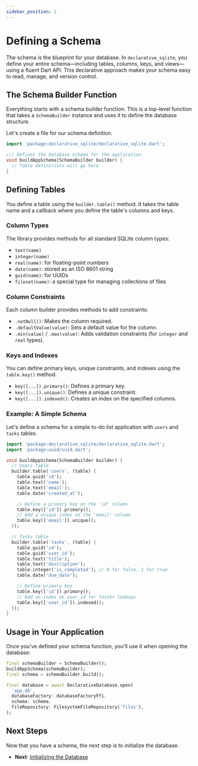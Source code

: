 ```yaml
---
sidebar_position: 2
---
```


# Defining a Schema

The schema is the blueprint for your database. In `declarative_sqlite`, you define your entire schema—including tables, columns, keys, and views—using a fluent Dart API. This declarative approach makes your schema easy to read, manage, and version control.

## The Schema Builder Function

Everything starts with a schema builder function. This is a top-level function that takes a `SchemaBuilder` instance and uses it to define the database structure.

Let's create a file for our schema definition.

```dart title="lib/database/schema.dart"
import 'package:declarative_sqlite/declarative_sqlite.dart';

/// Defines the database schema for the application.
void buildAppSchema(SchemaBuilder builder) {
  // Table definitions will go here
}
```

## Defining Tables

You define a table using the `builder.table()` method. It takes the table name and a callback where you define the table's columns and keys.

### Column Types

The library provides methods for all standard SQLite column types:
- `text(name)`
- `integer(name)`
- `real(name)`: for floating-point numbers
- `date(name)`: stored as an ISO 8601 string
- `guid(name)`: for UUIDs
- `fileset(name)`: a special type for managing collections of files

### Column Constraints

Each column builder provides methods to add constraints:
- `.notNull()`: Makes the column required.
- `.defaultValue(value)`: Sets a default value for the column.
- `.min(value)` / `.max(value)`: Adds validation constraints (for `integer` and `real` types).

### Keys and Indexes

You can define primary keys, unique constraints, and indexes using the `table.key()` method.
- `key([...]).primary()`: Defines a primary key.
- `key([...]).unique()`: Defines a unique constraint.
- `key([...]).indexed()`: Creates an index on the specified columns.

### Example: A Simple Schema

Let's define a schema for a simple to-do list application with `users` and `tasks` tables.

```dart title="lib/database/schema.dart"
import 'package:declarative_sqlite/declarative_sqlite.dart';
import 'package:uuid/uuid.dart';

void buildAppSchema(SchemaBuilder builder) {
  // Users table
  builder.table('users', (table) {
    table.guid('id');
    table.text('name');
    table.text('email');
    table.date('created_at');

    // Define a primary key on the 'id' column
    table.key(['id']).primary();
    // Add a unique index on the 'email' column
    table.key(['email']).unique();
  });

  // Tasks table
  builder.table('tasks', (table) {
    table.guid('id');
    table.guid('user_id');
    table.text('title');
    table.text('description');
    table.integer('is_completed'); // 0 for false, 1 for true
    table.date('due_date');

    // Define primary key
    table.key(['id']).primary();
    // Add an index on user_id for faster lookups
    table.key(['user_id']).indexed();
  });
}
```

## Usage in Your Application

Once you've defined your schema function, you'll use it when opening the database:

```dart
final schemaBuilder = SchemaBuilder();
buildAppSchema(schemaBuilder);
final schema = schemaBuilder.build();

final database = await DeclarativeDatabase.open(
  'app.db',
  databaseFactory: databaseFactoryFfi,
  schema: schema,
  fileRepository: FilesystemFileRepository('files'),
);
```

## Next Steps

Now that you have a schema, the next step is to initialize the database.

- **Next**: [Initializing the Database](./initializing-the-database.md)
